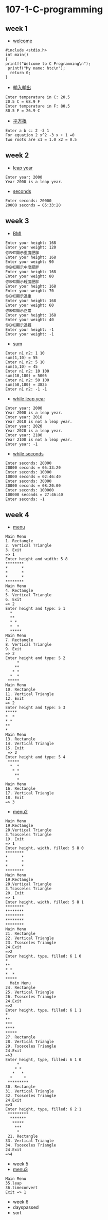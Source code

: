 # 107-1-C-programming

## week 1
 - [welcome](https://github.com/mida147852/107-1-C-programming/blob/master/w01/0910welcome.cpp)
````
#include <stdio.h> 
int main()
{ 
printf("Welcome to C Programming\n");
 printf("My name: htc\n");
  return 0;
}
````
- [輸入輸出](https://github.com/mida147852/107-1-C-programming/blob/master/w01/0911%E8%BC%B8%E5%85%A5%E8%BC%B8%E5%87%BA.cpp)
````
Enter temperature in C: 20.5 
20.5 C = 68.9 F 
Enter temperature in F: 80.5 
80.5 F = 26.9 C
````
 - [平方根](https://github.com/mida147852/107-1-C-programming/blob/master/w01/0911%E5%B9%B3%E6%96%B9%E6%A0%B9.cpp)
````
Enter a b c: 2 -3 1 
For equation 2 x^2 -3 x + 1 =0
two roots are x1 = 1.0 x2 = 0.5
````
## week 2
 - [leap year](https://github.com/mida147852/107-1-C-programming/blob/master/w02/leap%20year)
````
Enter year: 2000 
Year 2000 is a leap year.
````
* [seconds](https://github.com/mida147852/107-1-C-programming/blob/master/w02/seconds)
````
Enter seconds: 20000 
20000 seconds = 05:33:20
````
## week 3
* [BMI](https://github.com/mida147852/107-1-C-programming/blob/master/W03/BMI)
````
Enter your height: 168
Enter your weight: 120
你BMI顯示重度肥胖
Enter your height: 168
Enter your weight: 90
你BMI顯示中度肥胖
Enter your height: 168
Enter your weight: 80
你BMI顯示輕度肥胖
Enter your height: 168
Enter your weight: 70
你BMI顯示過重
Enter your height: 168
Enter your weight: 60
你BMI顯示正常
Enter your height: 168
Enter your weight: 40
你BMI顯示過輕
Enter your height: -1
Enter your weight: -1
````
* [sum](https://github.com/mida147852/107-1-C-programming/blob/master/W03/sum)
````
Enter n1 n2: 1 10 
sum(1,10) = 55 
Enter n1 n2: 5 10 
sum(5,10) = 45 
Enter n1 n2: 10 100 
sum(10,100) = 5005 
Enter n1 n2: 50 100 
sum(50,100) = 3825 
Enter n1 n2: -1 -1
````
* [while leap year](https://github.com/mida147852/107-1-C-programming/blob/master/W03/while%20leap%20year)
````
Enter year: 2000 
Year 2000 is a leap year.
Enter year: 2018 
Year 2018 is not a leap year. 
Enter year: 2020 
Year 2020 is a leap year. 
Enter year: 2100 
Year 2100 is not a leap year. 
Enter year: -1
````
* [while seconds](https://github.com/mida147852/107-1-C-programming/blob/master/W03/while%20seconds)
````
Enter seconds: 20000 
20000 seconds = 05:33:20 
Enter seconds: 10000 
10000 seconds = 02:46:40 
Enter seconds: 30000 
30000 seconds = 08:20:00 
Enter seconds: 100000 
100000 seconds = 27:46:40 
Enter seconds: -1
````
## week 4
* [menu](https://github.com/mida147852/107-1-C-programming/blob/master/w04/menu.cpp)
````
Main Menu 
1. Rectangle 
2. Vertical Triangle
3. Exit 
=> 1 
Enter height and width: 5 8 
********
*      *
*      *
*      *
********
Main Menu 
4. Rectangle 
5. Vertical Triangle 
6. Exit 
=> 2 
Enter height and type: 5 1
  * 
  **
  * * 
  *  * 
  *****
Main Menu 
7. Rectangle 
8. Vertical Triangle 
9. Exit 
=> 2 
Enter height and type: 5 2
     * 
    **
   * *
  *  *
 ***** 
Main Menu 
10. Rectangle 
11. Vertical Triangle 
12. Exit 
=> 2 
Enter height and type: 5 3 
*****
*  * 
* * 
**
* 
Main Menu 
13. Rectangle 
14. Vertical Triangle 
15. Exit
 => 2 
Enter height and type: 5 4 
 *****
  *  * 
   * *
    ** 
     *
Main Menu 
16. Rectangle 
17. Vertical Triangle 
18. Exit 
=> 3
````
* [menu2](https://github.com/mida147852/107-1-C-programming/blob/master/w04/menu2.cpp)
````
Main Menu 
19.Rectangle 
20.Vertical Triangle 
3.Tsosceles Triangle 
19. Exit 
=> 1
Enter height, width, filled: 5 8 0
********
*      *
*      *
*      *
********
Main Menu 
19.Rectangle 
20.Vertical Triangle 
3.Tsosceles Triangle 
20. Exit 
=> 1
Enter height, width, filled: 5 8 1
********
********
********
********
********
Main Menu 
21. Rectangle  
22. Vertical Triangle
23. Tsosceles Triangle 
24.Exit 
=>2
Enter height, type, filled: 6 1 0
* 
**
* * 
*  * 
*****
  Main Menu 
24. Rectangle  
25. Vertical Triangle
26. Tsosceles Triangle 
24.Exit 
=>2
Enter height, type, filled: 6 1 1
* 
**
*** 
**** 
*****
27. Rectangle  
28. Vertical Triangle
29. Tsosceles Triangle 
24.Exit 
=>3
Enter height, type, filled: 6 1 0
     *
    * *
   *   *
  *     *
 *********
30. Rectangle  
31. Vertical Triangle
32. Tsosceles Triangle 
24.Exit 
=>3
Enter height, type, filled: 6 2 1
 *********
  *******
   *****
    ***
     * 
 21. Rectangle  
33. Vertical Triangle
34. Tsosceles Triangle 
24.Exit 
=>4
````
* week 5
* [menu3](https://github.com/mida147852/107-1-C-programming/blob/master/w05/menu3)
````
Main Menu 
35.leap 
36.timeconvert 
Exit => 1
````

* week 6
* dayspassed
* sort
<!--stackedit_data:
eyJoaXN0b3J5IjpbLTE5OTkzODI5NzQsMTY2MDEwMjE4Nl19
-->